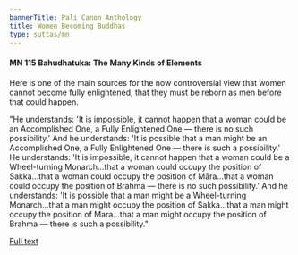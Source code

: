 ```yaml
---
bannerTitle: Pali Canon Anthology
title: Women Becoming Buddhas
type: suttas/mn
---
```


#### MN 115 Bahudhatuka: The Many Kinds of Elements

Here is one of the main sources for the now controversial view that women
cannot become fully enlightened, that they must be reborn as men before that
could happen.

"He understands: 'It is impossible, it cannot happen that a woman could be an
Accomplished One, a Fully Enlightened One ― there is no such possibility.' And
he understands: 'It is possible that a man might be an Accomplished One, a
Fully Enlightened One ― there is such a possibility.' He understands: 'It is
impossible, it cannot happen that a woman could be a Wheel-turning
Monarch...that a woman could occupy the position of Sakka...that a woman could
occupy the position of Māra...that a woman could occupy the position of Brahma
― there is no such possibility.' And he understands: 'It is possible that a man
might be a Wheel-turning Monarch...that a man might occupy the position of
Sakka...that a man might occupy the position of Mara...that a man might occupy
the position of Brahma ― there is such a possibility."


[Full text](http://www.yellowrobe.com/component/content/article/120-majjhima-nikaya/321-bahudhtuka-sutta-the-many-kinds-of-elements.html)
